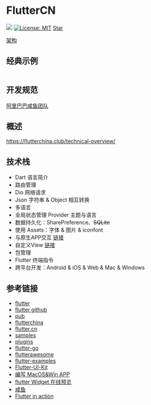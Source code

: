 # FlutterCN

![](https://img.shields.io/badge/Flutter-Dart-green)
[![License: MIT](https://img.shields.io/badge/License-MIT-yellow.svg?style=flat-square)](https://github.com/Pluckypan/FlutterCN/blob/master/LICENSE)
<a class="github-button" href="https://github.com/Pluckypan/FlutterCN" data-icon="octicon-star" data-show-count="true" aria-label="FlutterCN">Star</a>

[架构](http://img.1991th.com/tuchongeter/tech/flutter.framework)

## 经典示例
```

```

## 开发规范
[阿里巴巴咸鱼团队](https://github.com/alibaba/flutter-go/blob/develop/Flutter_Go%20%E4%BB%A3%E7%A0%81%E5%BC%80%E5%8F%91%E8%A7%84%E8%8C%83.md)

## 概述
https://flutterchina.club/technical-overview/

## 技术栈
- Dart 语言简介
- 路由管理
- Dio 网络请求
- Json 字符串 & Object 相互转换
- 多语言
- 全局状态管理 Provider 主题与语言
- 数据持久化：SharePreference、~~SQLite~~
- 使用 Assets：字体 & 图片 & iconfont
- 与原生APP交互	[链接](https://flutter.cn/docs/development/platform-integration/platform-channels)
- 自定义View		[链接](https://api.flutter.dev/flutter/dart-ui/BlendMode-class.html)
- 包管理
- Flutter 终端指令
- 跨平台开发：Android & iOS & Web & Mac & Windows

## 参考链接
- [flutter](https://flutter.dev)
- [flutter github](https://github.com/flutter/flutter)
- [pub](https://pub.dev)
- [flutterchina](https://flutterchina.club)
- [flutter.cn](https://flutter.cn/)
- [samples](https://github.com/flutter/samples/blob/master/INDEX.md)
- [plugins](https://github.com/flutter/plugins)
- [flutter-go](https://github.com/alibaba/flutter-go)
- [flutterawesome](https://flutterawesome.com/)
- [flutter-examples](https://github.com/nisrulz/flutter-examples)
- [Flutter-UI-Kit](https://github.com/iampawan/Flutter-UI-Kit)
- [编写 MacOS&Win APP](https://feather-apps.com/)
- [flutter Widget 在线预览](https://flutter-widget-livebook.blankapp.org/basics/introduction/)
- [咸鱼](https://www.yuque.com/xytech/flutter)
- [Flutter in action](https://developer.aliyun.com/article/720790)

<!-- GitHub Buttons -->
<script async defer src="https://buttons.github.io/buttons.js"></script>
